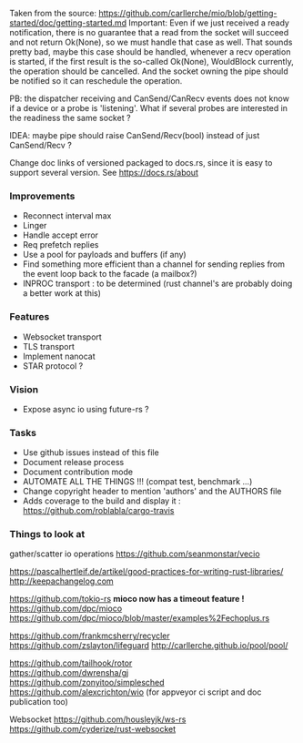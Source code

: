 Taken from the source: https://github.com/carllerche/mio/blob/getting-started/doc/getting-started.md
  Important: Even if we just received a ready notification, there is no guarantee that a read from the socket will succeed and not return Ok(None), so we must handle that case as well.
That sounds pretty bad, maybe this case should be handled, whenever a recv operation is started,
if the first result is the so-called Ok(None), WouldBlock currently, the operation should be cancelled.
And the socket owning the pipe should be notified so it can reschedule the operation.

PB: the dispatcher receiving and CanSend/CanRecv events does not know if a device or a probe is 'listening'. What if several probes are interested in the readiness the same socket ?

IDEA: maybe pipe should raise CanSend/Recv(bool) instead of just CanSend/Recv ?

Change doc links of versioned packaged to docs.rs, since it is easy to support several version.
See https://docs.rs/about

### Improvements
- Reconnect interval max 
- Linger
- Handle accept error
- Req prefetch replies
- Use a pool for payloads and buffers (if any)
- Find something more efficient than a channel for sending replies from the event loop back to the facade (a mailbox?)
- INPROC transport : to be determined (rust channel's are probably doing a better work at this)

### Features
- Websocket transport
- TLS transport
- Implement nanocat
- STAR protocol ?

### Vision
- Expose async io using future-rs ?

### Tasks
- Use github issues instead of this file
- Document release process
- Document contribution mode
- AUTOMATE ALL THE THINGS !!! (compat test, benchmark ...)
- Change copyright header to mention 'authors' and the AUTHORS file
- Adds coverage to the build and display it : https://github.com/roblabla/cargo-travis


### Things to look at

gather/scatter io operations
https://github.com/seanmonstar/vecio

https://pascalhertleif.de/artikel/good-practices-for-writing-rust-libraries/
http://keepachangelog.com

https://github.com/tokio-rs
**mioco now has a timeout feature !**  
https://github.com/dpc/mioco  
https://github.com/dpc/mioco/blob/master/examples%2Fechoplus.rs  


https://github.com/frankmcsherry/recycler
https://github.com/zslayton/lifeguard
http://carllerche.github.io/pool/pool/


https://github.com/tailhook/rotor  
https://github.com/dwrensha/gj  
https://github.com/zonyitoo/simplesched  
https://github.com/alexcrichton/wio (for appveyor ci script and doc publication too)  


Websocket
https://github.com/housleyjk/ws-rs  
https://github.com/cyderize/rust-websocket  
